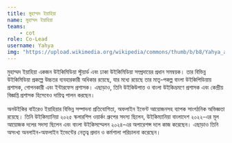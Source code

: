 ```yaml
---
title: মুহাম্মদ ইয়াহিয়া
name: মুহাম্মদ ইয়াহিয়া
teams:
    - cot
role: Co-Lead
username: Yahya
img: "https://upload.wikimedia.org/wikipedia/commons/thumb/b/b8/Yahya_at_Bangla_WikiConference_2024.jpg/553px-Yahya_at_Bangla_WikiConference_2024.jpg"
---
```

মুহাম্মদ ইয়াহিয়া একজন উইকিমিডিয়া স্টুয়ার্ড এবং ঢাকা উইকিমিডিয়া সম্প্রদায়ের প্রধান সমন্বয়ক। তার বিভিন্ন উইকিমিডিয়া প্রকল্পে উচ্চতর ব্যবহারকারী অধিকার রয়েছে, যার মধ্যে রয়েছে তার মাতৃ-পকল্প বাংলা উইকিপিডিয়ায় প্রশাসক, গোপনকারী এবং ইন্টারফেস প্রশাসক। এছাড়াও, তিনি উইকিউপাত্ত ও বাংলা উইকিভ্রমণে প্রশাসক এবং কেন্দ্রীয় বিজ্ঞপ্তি প্রশাসক হিসেবেও দায়িত্ব পালন করছেন।

অনউইকির বাইরেও ইয়াহিয়ার বিভিন্ন সম্পাদনা প্রতিযোগিতা, অফলাইন ইভেন্ট আয়োজনসহ ব্যাপক সাংগঠনিক অভিজ্ঞতা রয়েছে। তিনি উইকিম্যানিয়া ২০২৫ স্কলারশিপ ওয়ার্কং গ্রুপের সদস্য ছিলেন, উইকিম্যানিয়া বাংলাদেশ ২০২২-এর মূল আয়োজক দলের সদস্য ছিলেন এবং বাংলা উইকিসম্মেলন ২০২৪-এর অপারেশন্স দলে কাজ করেছেন। এছাড়াও তিনি অসংখ্য অনলাইন-অফলাইন ইভেন্টের নেতৃত্ব প্রদান ও কর্মশালা পরিচালনা করেছেন।
